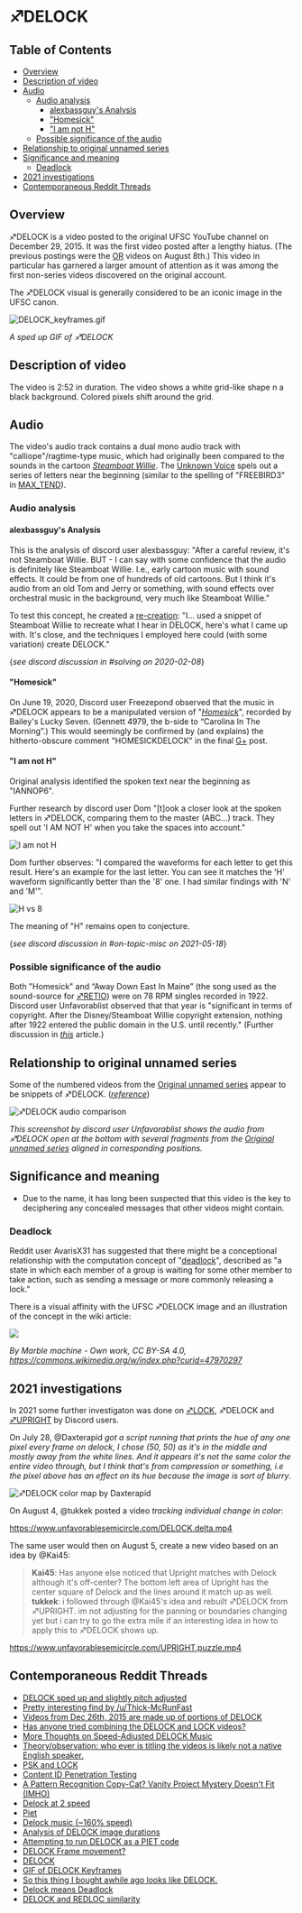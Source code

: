 
# ♐DELOCK

## Table of Contents
  * [Overview](#overview)
  * [Description of video](#description-of-video)
  * [Audio](#audio)
    + [Audio analysis](#audio-analysis)
      - [alexbassguy's Analysis](#alexbassguy-s-analysis)
      - ["Homesick"](#-homesick-)
      - ["I am not H"](#-i-am-not-h-)
    + [Possible significance of the audio](#possible-significance-of-the-audio)
  * [Relationship to original unnamed series](#relationship-to-original-unnamed-series)
  * [Significance and meaning](#significance-and-meaning)
    + [Deadlock](#deadlock)
  * [2021 investigations](#2021-investigations)
  * [Contemporaneous Reddit Threads](#contemporaneous-reddit-threads)

## Overview

♐DELOCK is a video posted to the original UFSC YouTube channel on
December 29, 2015. It was the first video posted after a lengthy hiatus.
(The previous postings were the [OR](OR "wikilink") videos on August
8th.) This video in particular has garnered a larger amount of attention
as it was among the first non-series videos discovered on the original
account.

The ♐DELOCK visual is generally considered to be an iconic image in the
UFSC canon.

![DELOCK\_keyframes.gif](DELOCK_keyframes.gif "DELOCK_keyframes.gif")

*A sped up GIF of ♐DELOCK*

## Description of video

The video is 2:52 in duration. The video shows a white grid-like shape n a black background. Colored pixels shift around the grid.

## Audio

The video's audio track contains a dual mono audio track with "calliope"/ragtime-type music, which had originally been compared to the sounds in the cartoon [*Steamboat Willie*](https://youtu.be/BBgghnQF6E4). The [Unknown Voice](Unknown_Voice "wikilink") spels out a series of letters near the beginning (similar to the spelling of "FREEBIRD3" in [MAX\_TEND](MAX_TEND "wikilink")).

### Audio analysis

#### alexbassguy's Analysis

This is the analysis of discord user alexbassguy: "After a careful
review, it's not Steamboat Willie. BUT - I can say with some confidence
that the audio is definitely like Steamboat Willie. I.e., early cartoon
music with sound effects. It could be from one of hundreds of old
cartoons. But I think it's audio from an old Tom and Jerry or something,
with sound effects over orchestral music in the background, very much
like Steamboat Willie."

To test this concept, he created a [re-creation](DELOCK_-_RECONSTRUCTED.mp3): "I... used a snippet of
Steamboat Willie to recreate what I hear in DELOCK, here's what I came
up with. It's close, and the techniques I employed here could (with some
variation) create DELOCK."

{*see discord discussion in #solving on 2020-02-08*}

#### "Homesick"

On June 19, 2020, Discord user Freezepond observed that the music in ♐DELOCK appears to be a manipulated version of "[*Homesick*](https://youtu.be/Mw6n1LuMaBQ)", recorded by Bailey's Lucky Seven. (Gennett 4979, the b-side to “Carolina In The Morning”.)  This would seemingly be confirmed by (and explains) the hitherto-obscure comment "HOMESICKDELOCK" in the final [G+](Google_Plus "wikilink") post.

#### "I am not H"

Original analysis identified the spoken text near the beginning as "IANNOP6".

Further research by discord user Dom "\[t\]ook a closer look at the spoken letters in ♐DELOCK, comparing them to the master (ABC...) track. They spell out 'I AM NOT H' when you take the spaces into account."

![I am not H](DELOCK_I_am_not_H.png)

Dom further observes: "I compared the waveforms for each letter to get this result. Here's an example for the last letter. You can see it matches the 'H' waveform significantly better than the '8' one. I had similar findings with 'N' and 'M'".

![H vs 8](DELOCK_Dom_analysis.png)

The meaning of "H" remains open to conjecture.

{*see discord discussion in #on-topic-misc on 2021-05-18*}

### Possible significance of the audio

Both "Homesick" and “Away Down East In Maine” (the song used as the sound-source for [♐RETIO](RETIO "wikilink")) were on 78 RPM singles recorded in 1922. Discord user Unfavorablist observed that that year is "significant in terms of copyright. After the Disney/Steamboat Willie copyright extension, nothing after 1922 entered the public domain in the U.S. until recently." (Further discussion in [*this*](https://www.smithsonianmag.com/arts-culture/first-time-20-years-copyrighted-works-enter-public-domain-180971016/) article.)

## Relationship to original unnamed series

Some of the numbered videos from the [Original unnamed series](Original_unnamed_series "wikilink") appear to be snippets of
♐DELOCK. ([*reference*](https://www.reddit.com/r/UnfavorableSemicircle/comments/46ypm7/videos_from_dec_26th_2015_are_made_up_of_portions/))

![♐DELOCK audio comparison](Delock_audio_fragment_in_903_+_5967_+_6101.png)

*This screenshot by discord user Unfavorablist shows the audio from
♐DELOCK open at the bottom with several fragments from the [Original unnamed series](Original_unnamed_series "wikilink") aligned in
corresponding positions.*

## Significance and meaning

  - Due to the name, it has long been suspected that this video is the key to deciphering any concealed messages that other videos might contain.

### Deadlock

Reddit user AvarisX31 has suggested that there might be a conceptional
relationship with the computation concept of
"[deadlock](https://en.wikipedia.org/wiki/Deadlock)", described as "a
state in which each member of a group is waiting for some other member
to take action, such as sending a message or more commonly releasing a
lock."

There is a visual affinity with the UFSC ♐DELOCK image and an
illustration of the concept in the wiki article:

![](Deadlock_at_a_four-way-stop.gif)

*By Marble machine - Own work, CC BY-SA 4.0,
<https://commons.wikimedia.org/w/index.php?curid=47970297>*

## 2021 investigations

In 2021 some further investigaton was done on [♐LOCK](LOCK "wikilink"), ♐DELOCK and [♐UPRIGHT](UPRIGHT "wikilink") by Discord users.

On July 28, @Daxterapid *got a script running that prints the hue of any one pixel every frame on delock, I chose (50, 50) as it's in the middle and mostly away from the white lines. And it appears it's not the same color the entire video through, but I think that's from compression or something, i.e the pixel above has an effect on its hue because the image is sort of blurry*.

![♐DELOCK color map by Daxterapid](delock_color_map.jpeg)

On August 4, @tukkek posted a video *tracking individual change in color*:

https://www.unfavorablesemicircle.com/DELOCK.delta.mp4

The same user would then on August 5, create a new video based on an idea by @Kai45: 

> **Kai45**: Has anyone else noticed that Upright matches with Delock although it's off-center? The bottom left area of Upright has the center square of Delock and the lines around it match up as well. 
> **tukkek**: i followed through @Kai45's idea and rebuilt ♐DELOCK from ♐UPRIGHT. im not adjusting for the panning or boundaries changing yet but i can try to go the extra mile if an interesting idea in how to apply this to ♐DELOCK shows up.

https://www.unfavorablesemicircle.com/UPRIGHT.puzzle.mp4

## Contemporaneous Reddit Threads

  - [DELOCK sped up and slightly pitch adjusted](https://www.reddit.com/r/UnfavorableSemicircle/comments/46lbvl/delock_sped_up_and_slightly_pitch_adjusted/)
  - [Pretty interesting find by /u/Thick-McRunFast](https://www.reddit.com/r/UnfavorableSemicircle/comments/46s7d7/pretty_interesting_find_by_uthickmcrunfast/)
  - [Videos from Dec 26th, 2015 are made up of portions of DELOCK](https://www.reddit.com/r/UnfavorableSemicircle/comments/46ypm7/videos_from_dec_26th_2015_are_made_up_of_portions/)
  - [Has anyone tried combining the DELOCK and LOCK videos?](https://www.reddit.com/r/UnfavorableSemicircle/comments/47h4lj/has_anyone_tried_combining_the_delock_and_lock/)
  - [More Thoughts on Speed-Adjusted DELOCK Music](https://www.reddit.com/r/UnfavorableSemicircle/comments/47hbqk/more_thoughts_on_speedadjusted_delock_music/)
  - [Theory/observation: who ever is titling the videos is likely not a native English speaker.](https://www.reddit.com/r/UnfavorableSemicircle/comments/47k97y/theoryobservation_who_ever_is_titling_the_videos/)
  - [PSK and LOCK](https://www.reddit.com/r/UnfavorableSemicircle/comments/47y433/psk_and_lock/)
  - [Content ID Penetration Testing](https://www.reddit.com/r/UnfavorableSemicircle/comments/47z68w/content_id_penetration_testing/)
  - [A Pattern Recognition Copy-Cat? Vanity Project Mystery Doesn't Fit (IMHO)](https://www.reddit.com/r/UnfavorableSemicircle/comments/480q8o/a_pattern_recognition_copycat_vanity_project/)
  - [Delock at 2 speed](https://www.reddit.com/r/UnfavorableSemicircle/comments/481bpi/delock_at_2_speed/)
  - [Piet](https://www.reddit.com/r/UnfavorableSemicircle/comments/486taw/piet/)
  - [Delock music (\~160% speed)](https://www.reddit.com/r/UnfavorableSemicircle/comments/48dwik/delock_music_160_speed/)
  - [Analysis of DELOCK image durations](https://www.reddit.com/r/UnfavorableSemicircle/comments/48gv41/analysis_of_delock_image_durations/)
  - [Attempting to run DELOCK as a PIET code](https://www.reddit.com/r/UnfavorableSemicircle/comments/48n3p0/ufsc_attempting_to_run_delock_as_a_piet_code/)
  - [DELOCK Frame movement?](https://www.reddit.com/r/UnfavorableSemicircle/comments/490f0m/delock_frame_movement/)
  - [DELOCK](https://www.reddit.com/r/UnfavorableSemicircle/comments/4fvflf/delock/)
  - [GIF of DELOCK Keyframes](https://www.reddit.com/r/UnfavorableSemicircle/comments/4ggc55/gif_of_delock_keyframes/)
  - [So this thing I bought awhile ago looks like DELOCK.](https://www.reddit.com/r/UnfavorableSemicircle/comments/5ldzj7/so_this_thing_i_bought_awhile_ago_looks_like/)
  - [Delock means Deadlock](https://www.reddit.com/r/UnfavorableSemicircle/comments/85ihof/delock_means_deadlock/)
  - [DELOCK and REDLOC similarity](https://www.reddit.com/r/UnfavorableSemicircle/comments/89c4ey/delock_and_redloc_similarity/)
